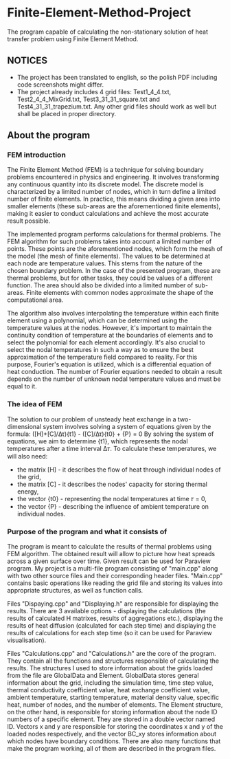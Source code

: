 # Finite-Element-Method-Project
The program capable of calculating the non-stationary solution of heat transfer problem using Finite Element Method.

## NOTICES
- The project has been translated to english, so the polish PDF including code screenshots might differ.
- The project already includes 4 grid files: Test1_4_4.txt, Test2_4_4_MixGrid.txt, Test3_31_31_square.txt and Test4_31_31_trapezium.txt. Any other grid files should work as well but shall be placed in proper directory.

## About the program

### FEM introduction

  The Finite Element Method (FEM) is a technique for solving boundary problems encountered in physics and engineering. It involves transforming any continuous quantity into its discrete model. The discrete model is characterized by a limited number of nodes, which in turn define a limited number of finite elements. In practice, this means dividing a given area into smaller elements (these sub-areas are the aforementioned finite elements), making it easier to conduct calculations and achieve the most accurate result possible.

  The implemented program performs calculations for thermal problems. The FEM algorithm for such problems takes into account a limited number of points. These points are the aforementioned nodes, which form the mesh of the model (the mesh of finite elements). The values to be determined at each node are temperature values. This stems from the nature of the chosen boundary problem. In the case of the presented program, these are thermal problems, but for other tasks, they could be values of a different function. The area should also be divided into a limited number of sub-areas. Finite elements with common nodes approximate the shape of the computational area.

  The algorithm also involves interpolating the temperature within each finite element using a polynomial, which can be determined using the temperature values at the nodes. However, it's important to maintain the continuity condition of temperature at the boundaries of elements and to select the polynomial for each element accordingly. It's also crucial to select the nodal temperatures in such a way as to ensure the best approximation of the temperature field compared to reality. For this purpose, Fourier's equation is utilized, which is a differential equation of heat conduction. The number of Fourier equations needed to obtain a result depends on the number of unknown nodal temperature values and must be equal to it.

### The idea of FEM

  The solution to our problem of unsteady heat exchange in a two-dimensional system involves solving a system of equations given by the formula:
([H]+[C]/Δτ){t1} - ([C]/Δτ){t0} + {P} = 0
  By solving the system of equations, we aim to determine {t1}, which represents the nodal temperatures after a time interval ∆𝜏. To calculate these temperatures, we will also need:
- the matrix [H] - it describes the flow of heat through individual nodes of the grid,
- the matrix [C] - it describes the nodes' capacity for storing thermal energy,
- the vector {t0} - representing the nodal temperatures at time 𝜏 = 0,
- the vector {P} - describing the influence of ambient temperature on individual nodes.

### Purpose of the program and what it consists of

  The program is meant to calculate the results of thermal problems using FEM algorithm. The obtained result will allow to picture how heat spreads across a given surface over time. Given result can be used for Paraview program.
  My project is a multi-file program consisting of "main.cpp" along with two other source files and their corresponding header files. "Main.cpp" contains basic operations like reading the grid file and storing its values into appropriate structures, as well as function calls. 
  
  Files "Dispaying.cpp" and "Displaying.h" are responsible for displaying the results. There are 3 available options - displaying the calculations (the results of calculated H matrixes, results of aggregations etc.), displaying the results of heat diffusion (calculated for each step time) and displaying the results of calculations for each step time (so it can be used for Paraview visualisation).
  
  Files "Calculations.cpp" and "Calculations.h" are the core of the program. They contain all the functions and structures responsible of calculating the results. The structures I used to store information about the grids loaded from the file are GlobalData and Element.
  GlobalData stores general information about the grid, including the simulation time, time step value, thermal conductivity coefficient value, heat exchange coefficient value, ambient temperature, starting temperature, material density value, specific heat, number of nodes, and the number of elements.
  The Element structure, on the other hand, is responsible for storing information about the node ID numbers of a specific element. They are stored in a double vector named ID. Vectors x and y are responsible for storing the coordinates x and y of the loaded nodes respectively, and the vector BC_xy stores information about which nodes have boundary conditions.
  There are also many functions that make the program working, all of them are described in the program files. 
